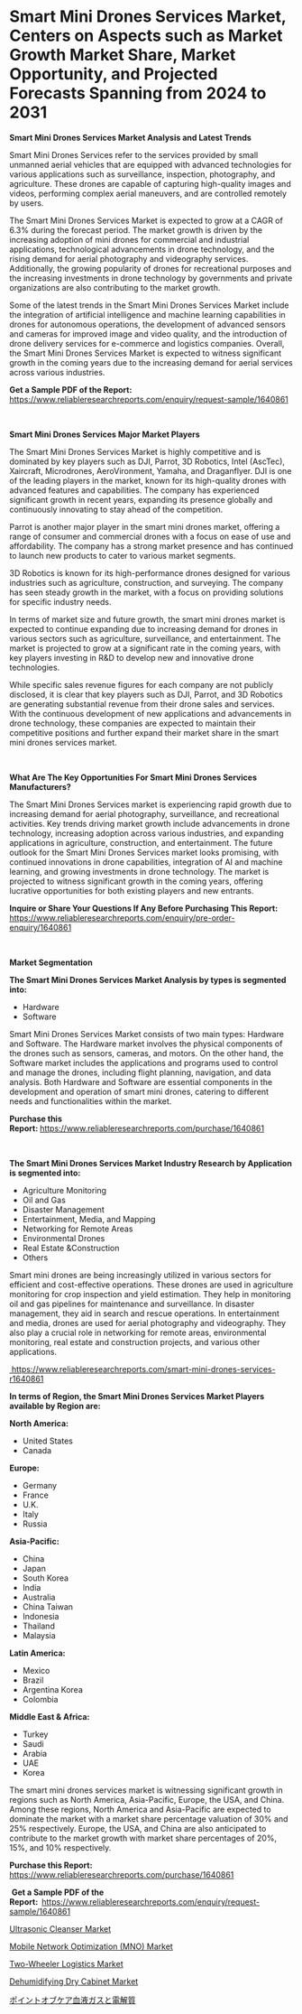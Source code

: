 <p><h1>Smart Mini Drones Services Market, Centers on Aspects such as Market Growth Market Share, Market Opportunity, and Projected Forecasts Spanning from 2024 to 2031</h1></p><p><strong>Smart Mini Drones Services Market Analysis and Latest Trends</strong></p>
<p><p>Smart Mini Drones Services refer to the services provided by small unmanned aerial vehicles that are equipped with advanced technologies for various applications such as surveillance, inspection, photography, and agriculture. These drones are capable of capturing high-quality images and videos, performing complex aerial maneuvers, and are controlled remotely by users.</p><p>The Smart Mini Drones Services Market is expected to grow at a CAGR of 6.3% during the forecast period. The market growth is driven by the increasing adoption of mini drones for commercial and industrial applications, technological advancements in drone technology, and the rising demand for aerial photography and videography services. Additionally, the growing popularity of drones for recreational purposes and the increasing investments in drone technology by governments and private organizations are also contributing to the market growth.</p><p>Some of the latest trends in the Smart Mini Drones Services Market include the integration of artificial intelligence and machine learning capabilities in drones for autonomous operations, the development of advanced sensors and cameras for improved image and video quality, and the introduction of drone delivery services for e-commerce and logistics companies. Overall, the Smart Mini Drones Services Market is expected to witness significant growth in the coming years due to the increasing demand for aerial services across various industries.</p></p>
<p><strong>Get a Sample PDF of the Report:&nbsp;</strong> <a href="https://www.reliableresearchreports.com/enquiry/request-sample/1640861">https://www.reliableresearchreports.com/enquiry/request-sample/1640861</a></p>
<p>&nbsp;</p>
<p><strong>Smart Mini Drones Services Major Market Players</strong></p>
<p><p>The Smart Mini Drones Services Market is highly competitive and is dominated by key players such as DJI, Parrot, 3D Robotics, Intel (AscTec), Xaircraft, Microdrones, AeroVironment, Yamaha, and Draganflyer. DJI is one of the leading players in the market, known for its high-quality drones with advanced features and capabilities. The company has experienced significant growth in recent years, expanding its presence globally and continuously innovating to stay ahead of the competition.</p><p>Parrot is another major player in the smart mini drones market, offering a range of consumer and commercial drones with a focus on ease of use and affordability. The company has a strong market presence and has continued to launch new products to cater to various market segments.</p><p>3D Robotics is known for its high-performance drones designed for various industries such as agriculture, construction, and surveying. The company has seen steady growth in the market, with a focus on providing solutions for specific industry needs.</p><p>In terms of market size and future growth, the smart mini drones market is expected to continue expanding due to increasing demand for drones in various sectors such as agriculture, surveillance, and entertainment. The market is projected to grow at a significant rate in the coming years, with key players investing in R&D to develop new and innovative drone technologies.</p><p>While specific sales revenue figures for each company are not publicly disclosed, it is clear that key players such as DJI, Parrot, and 3D Robotics are generating substantial revenue from their drone sales and services. With the continuous development of new applications and advancements in drone technology, these companies are expected to maintain their competitive positions and further expand their market share in the smart mini drones services market.</p></p>
<p>&nbsp;</p>
<p><strong>What Are The Key Opportunities For Smart Mini Drones Services Manufacturers?</strong></p>
<p><p>The Smart Mini Drones Services market is experiencing rapid growth due to increasing demand for aerial photography, surveillance, and recreational activities. Key trends driving market growth include advancements in drone technology, increasing adoption across various industries, and expanding applications in agriculture, construction, and entertainment. The future outlook for the Smart Mini Drones Services market looks promising, with continued innovations in drone capabilities, integration of AI and machine learning, and growing investments in drone technology. The market is projected to witness significant growth in the coming years, offering lucrative opportunities for both existing players and new entrants.</p></p>
<p><strong>Inquire or Share Your Questions If Any Before Purchasing This Report:</strong> <a href="https://www.reliableresearchreports.com/enquiry/pre-order-enquiry/1640861">https://www.reliableresearchreports.com/enquiry/pre-order-enquiry/1640861</a></p>
<p>&nbsp;</p>
<p><strong>Market Segmentation</strong></p>
<p><strong>The Smart Mini Drones Services Market Analysis by types is segmented into:</strong></p>
<p><ul><li>Hardware</li><li>Software</li></ul></p>
<p><p>Smart Mini Drones Services Market consists of two main types: Hardware and Software. The Hardware market involves the physical components of the drones such as sensors, cameras, and motors. On the other hand, the Software market includes the applications and programs used to control and manage the drones, including flight planning, navigation, and data analysis. Both Hardware and Software are essential components in the development and operation of smart mini drones, catering to different needs and functionalities within the market.</p></p>
<p><strong>Purchase this Report:&nbsp;</strong><a href="https://www.reliableresearchreports.com/purchase/1640861">https://www.reliableresearchreports.com/purchase/1640861</a></p>
<p>&nbsp;</p>
<p><strong>The Smart Mini Drones Services Market Industry Research by Application is segmented into:</strong></p>
<p><ul><li>Agriculture Monitoring</li><li>Oil and Gas</li><li>Disaster Management</li><li>Entertainment, Media, and Mapping</li><li>Networking for Remote Areas</li><li>Environmental Drones</li><li>Real Estate &Construction</li><li>Others</li></ul></p>
<p><p>Smart mini drones are being increasingly utilized in various sectors for efficient and cost-effective operations. These drones are used in agriculture monitoring for crop inspection and yield estimation. They help in monitoring oil and gas pipelines for maintenance and surveillance. In disaster management, they aid in search and rescue operations. In entertainment and media, drones are used for aerial photography and videography. They also play a crucial role in networking for remote areas, environmental monitoring, real estate and construction projects, and various other applications.</p></p>
<p><a href="https://www.reliableresearchreports.com/smart-mini-drones-services-r1640861">&nbsp;https://www.reliableresearchreports.com/smart-mini-drones-services-r1640861</a></p>
<p><strong>In terms of Region, the Smart Mini Drones Services Market Players available by Region are:</strong></p>
<p>
    <p> <strong> North America: </strong>
        <ul>
            <li>United States</li>
            <li>Canada</li>
        </ul>
        </p> 
    <p> <strong> Europe: </strong>
        <ul>
            <li>Germany</li>
            <li>France</li>
            <li>U.K.</li>
            <li>Italy</li>
            <li>Russia</li>
        </ul>
        </p> 
    <p> <strong> Asia-Pacific: </strong>
        <ul>
            <li>China</li>
            <li>Japan</li>
            <li>South Korea</li>
            <li>India</li>
            <li>Australia</li>
            <li>China Taiwan</li>
            <li>Indonesia</li>
            <li>Thailand</li>
            <li>Malaysia</li>
        </ul>
        </p> 
    <p> <strong> Latin America: </strong>
        <ul>
            <li>Mexico</li>
            <li>Brazil</li>
            <li>Argentina Korea</li>
            <li>Colombia</li>
        </ul>
        </p> 
    <p> <strong> Middle East & Africa: </strong>
        <ul>
            <li>Turkey</li>
            <li>Saudi</li>
            <li>Arabia</li>
            <li>UAE</li>
            <li>Korea</li>
        </ul>
    </p>
    </p>
<p><p>The smart mini drones services market is witnessing significant growth in regions such as North America, Asia-Pacific, Europe, the USA, and China. Among these regions, North America and Asia-Pacific are expected to dominate the market with a market share percentage valuation of 30% and 25% respectively. Europe, the USA, and China are also anticipated to contribute to the market growth with market share percentages of 20%, 15%, and 10% respectively.</p></p>
<p><strong>Purchase this Report: </strong><a href="https://www.reliableresearchreports.com/purchase/1640861">https://www.reliableresearchreports.com/purchase/1640861</a></p>
<p>&nbsp;<strong>Get a Sample PDF of the Report:&nbsp;&nbsp;</strong><a href="https://www.reliableresearchreports.com/enquiry/request-sample/1640861">https://www.reliableresearchreports.com/enquiry/request-sample/1640861</a></p>
<p><strong></strong></p>
<p><p><a href="https://medium.com/@elzaziemann1943/ultrasonic-cleanser-market-size-growth-trends-statistics-forecasts-2024-2031-d65322e55e4a">Ultrasonic Cleanser Market</a></p><p><a href="https://github.com/markusgodoy/Market-Research-Report-List-4/blob/main/mobile-network-optimization-mno-market.md">Mobile Network Optimization (MNO) Market</a></p><p><a href="https://github.com/arionmp/Market-Research-Report-List-4/blob/main/two-wheeler-logistics-market.md">Two-Wheeler Logistics Market</a></p><p><a href="https://medium.com/@vallieemard78/dehumidifying-dry-cabinet-market-share-market-analysis-growth-trends-forecasts-for-period-300660d8f60f">Dehumidifying Dry Cabinet Market</a></p><p><a href="https://medium.com/@khkjaxbn36/2024%E5%B9%B4%E3%81%8B%E3%82%892031%E5%B9%B4%E3%81%BE%E3%81%A7%E3%81%AE%E3%83%9D%E3%82%A4%E3%83%B3%E3%83%88%E3%82%AA%E3%83%96%E3%82%B1%E3%82%A2%E8%A1%80%E6%B6%B2%E3%82%AC%E3%82%B9%E3%81%8A%E3%82%88%E3%81%B3%E9%9B%BB%E8%A7%A3%E8%B3%AA%E5%B8%82%E5%A0%B4%E3%81%AE%E6%96%B0%E8%88%88%E3%83%88%E3%83%AC%E3%83%B3%E3%83%89%E3%81%A8%E5%B0%86%E6%9D%A5%E3%81%AE%E5%B1%95%E6%9C%9B-350b0b35e556">ポイントオブケア血液ガスと電解質</a></p></p>